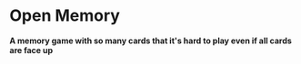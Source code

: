 # Open Memory

**A memory game with so many cards that it's hard to play even if all cards are face up**

